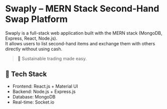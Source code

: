 # Swaply – MERN Stack Second-Hand Swap Platform

Swaply is a full-stack web application built with the MERN stack (MongoDB, Express, React, Node.js).  
It allows users to list second-hand items and exchange them with others directly without using cash.

> 🔁 Sustainable trading made easy.

## 🚀 Tech Stack

- Frontend: React.js + Material UI
- Backend: Node.js + Express.js
- Database: MongoDB
- Real-time: Socket.io
